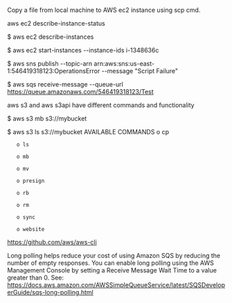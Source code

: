 Copy a file from local machine to AWS ec2 instance  using scp cmd.

aws ec2 describe-instance-status

$ aws ec2 describe-instances

$ aws ec2 start-instances --instance-ids i-1348636c

$ aws sns publish --topic-arn arn:aws:sns:us-east-1:546419318123:OperationsError --message "Script Failure"

$ aws sqs receive-message --queue-url https://queue.amazonaws.com/546419318123/Test

aws s3 and aws s3api have different commands and functionality

$ aws s3 mb s3://mybucket

$ aws s3 ls s3://mybucket
AVAILABLE COMMANDS
       o cp

       o ls

       o mb

       o mv

       o presign

       o rb

       o rm

       o sync

       o website


https://github.com/aws/aws-cli

Long polling helps reduce your cost of using Amazon SQS by reducing the number of empty responses. You can enable long polling using the AWS Management Console by setting a Receive Message Wait Time to a value greater than 0. See: https://docs.aws.amazon.com/AWSSimpleQueueService/latest/SQSDeveloperGuide/sqs-long-polling.html


